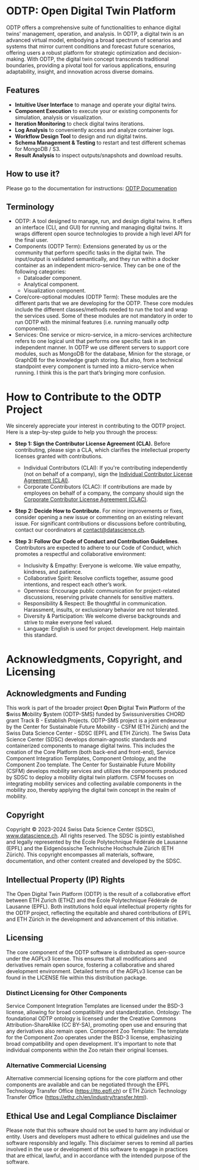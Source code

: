 # ODTP: Open Digital Twin Platform

ODTP offers a comprehensive suite of functionalities to enhance digital twins' management, operation, and analysis. In ODTP, a digital twin is an advanced virtual model, embodying a broad spectrum of scenarios and systems that mirror current conditions and forecast future scenarios, offering users a robust platform for strategic optimization and decision-making. With ODTP, the digital twin concept transcends traditional boundaries, providing a pivotal tool for various applications, ensuring adaptability, insight, and innovation across diverse domains.

## Features

- **Intuitive User Interface** to manage and operate your digital twins. 
- **Component Execution** to execute your or existing components for simulation, analysis or visualization.
- **Iteration Monitoring** to check digital twins iterations.
- **Log Analysis** to conveniently access and analyze container logs.
- **Workflow Design Tool** to design and run digital twins.
- **Schema Management & Testing** to restart and test different schemas for MongoDB / S3.
- **Result Analysis** to inspect outputs/snapshots and download results. 

## How to use it?

Please go to the documentation for instructions: [ODTP Documenation](https://odtp-org.github.io/odtp-manuals/)

## Terminology

- ODTP: A tool designed to manage, run, and design digital twins. It offers an interface (CLI, and GUI) for running and managing digital twins. It wraps different open source technologies to provide a high level API for the final user. 
- Components (ODTP Term): Extensions generated by us or the community that perform specific tasks in the digital twin. The input/output is validated semantically, and they run within a docker container as an independent micro-service. They can be one of the following categories:
	- Dataloader component. 
	- Analytical component.
	- Visualization component.
- Core/core-optional modules (ODTP Term): These modules are the different parts that we are developing for the ODTP. These core modules include the different classes/methods needed to run the tool and wrap the services used. Some of these modules are not mandatory in order to run ODTP with the minimal features (i.e. running manually odtp components).
- Services: One service or micro-service, in a micro-services architecture refers to one logical unit that performs one specific task in an independent manner. In ODTP we use different servers to support core modules, such as MongoDB for the database, Minion for the storage, or GraphDB for the knowledge graph storing. But also, from a technical standpoint every component is turned into a micro-service when running. I think this is the part that’s bringing more confusion. 

# How to Contribute to the ODTP Project
We sincerely appreciate your interest in contributing to the ODTP project. Here is a step-by-step guide to help you through the process:
- **Step 1: Sign the Contributor License Agreement (CLA).** Before contributing, please sign a CLA, which clarifies the intellectual property licenses granted with contributions.
    - Individual Contributors (CLAI): If you're contributing independently (not on behalf of a company), sign the [Individual Contributor License Agreement (CLAI)](https://github.com/odtp-org/odtp/blob/main/CLAI.txt).
    - Corporate Contributors (CLAC): If contributions are made by employees on behalf of a company, the company should sign the [Corporate Contributor License Agreement (CLAC)](https://github.com/odtp-org/odtp/blob/main/CLAC.txt).

- **Step 2: Decide How to Contribute.** For minor improvements or fixes, consider opening a new issue or commenting on an existing relevant issue. For significant contributions or discussions before contributing, contact our coordinators at contact@datascience.ch.
- **Step 3: Follow Our Code of Conduct and Contribution Guidelines**.
Contributors are expected to adhere to our Code of Conduct, which promotes a respectful and collaborative environment:
  - Inclusivity & Empathy: Everyone is welcome. We value empathy, kindness, and patience.
  - Collaborative Spirit: Resolve conflicts together, assume good intentions, and respect each other’s work.
  - Openness: Encourage public communication for project-related discussions, reserving private channels for sensitive matters.
  - Responsibility & Respect: Be thoughtful in communication. Harassment, insults, or exclusionary behavior are not tolerated.
  - Diversity & Participation: We welcome diverse backgrounds and strive to make everyone feel valued.
  - Language: English is used for project development. Help maintain this standard.


# Acknowledgments, Copyright, and Licensing
## Acknowledgments and Funding
This work is part of the broader project **O**pen **D**igital **T**win **P**latform of the **S**wiss **M**obility **S**ystem (ODTP-SMS) funded by Swissuniversities CHORD grant Track B - Establish Projects. ODTP-SMS project is a joint endeavour by the Center for Sustainable Future Mobility - CSFM (ETH Zürich) and the Swiss Data Science Center - SDSC (EPFL and ETH Zürich). 
The Swiss Data Science Center (SDSC) develops domain-agnostic standards and containerized components to manage digital twins. This includes the creation of the Core Platform (both back-end and front-end), Service Component Integration Templates, Component Ontology, and the Component Zoo template. 
The Center for Sustainable Future Mobility (CSFM) develops mobility services and utilizes the components produced by SDSC to deploy a mobility digital twin platform. CSFM focuses on integrating mobility services and collecting available components in the mobility zoo, thereby applying the digital twin concept in the realm of mobility.
 
## Copyright
Copyright © 2023-2024 Swiss Data Science Center (SDSC), www.datascience.ch. All rights reserved.
The SDSC is jointly established and legally represented by the École Polytechnique Fédérale de Lausanne (EPFL) and the Eidgenössische Technische Hochschule Zürich (ETH Zürich). This copyright encompasses all materials, software, documentation, and other content created and developed by the SDSC.

## Intellectual Property (IP) Rights
The Open Digital Twin Platform (ODTP) is the result of a collaborative effort between ETH Zurich (ETHZ) and the École Polytechnique Fédérale de Lausanne (EPFL). Both institutions hold equal intellectual property rights for the ODTP project, reflecting the equitable and shared contributions of EPFL and ETH Zürich in the development and advancement of this initiative.  
 
## Licensing
The core component of the ODTP software is distributed as open-source under the AGPLv3 license. This ensures that all modifications and derivatives remain open source, fostering a collaborative and shared development environment. Detailed terms of the AGPLv3 license can be found in the LICENSE file within this distribution package.

### Distinct Licensing for Other Components
Service Component Integration Templates are licensed under the BSD-3 license, allowing for broad compatibility and standardization.
Ontology: The foundational ODTP ontology is licensed under the Creative Commons Attribution-ShareAlike (CC BY-SA), promoting open use and ensuring that any derivatives also remain open.
Component Zoo Template: The template for the Component Zoo operates under the BSD-3 license, emphasizing broad compatibility and open development. It's important to note that individual components within the Zoo retain their original licenses.

### Alternative Commercial Licensing
Alternative commercial licensing options for the core platform and other components are available and can be negotiated through the EPFL Technology Transfer Office (https://tto.epfl.ch) or ETH Zürich Technology Transfer Office (https://ethz.ch/en/industry/transfer.html).

## Ethical Use and Legal Compliance Disclaimer
Please note that this software should not be used to harm any individual or entity. Users and developers must adhere to ethical guidelines and use the software responsibly and legally. This disclaimer serves to remind all parties involved in the use or development of this software to engage in practices that are ethical, lawful, and in accordance with the intended purpose of the software.
